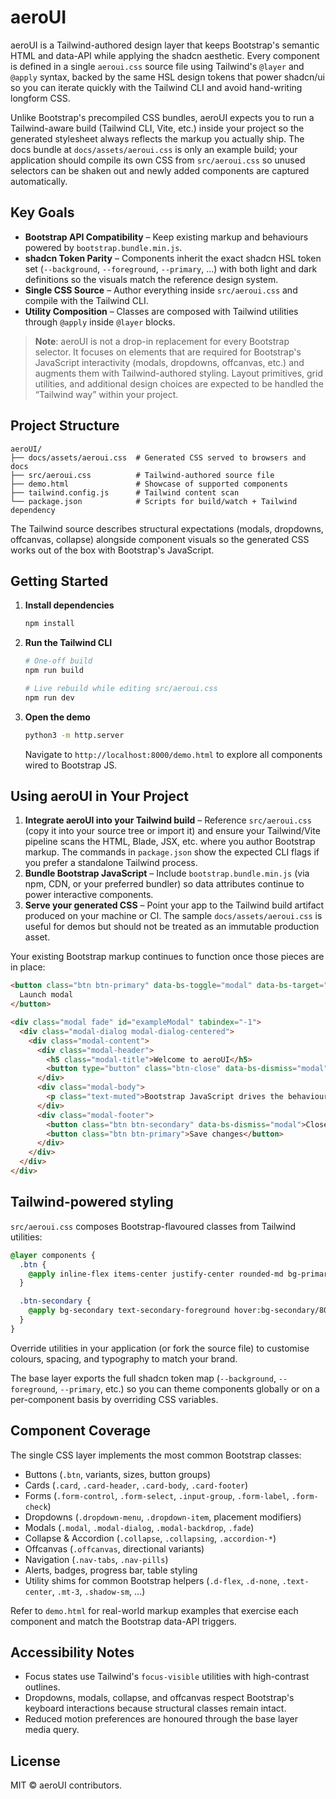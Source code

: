 # aeroUI

aeroUI is a Tailwind-authored design layer that keeps Bootstrap's semantic HTML and data-API while applying the shadcn aesthetic. Every component is defined in a single `aeroui.css` source file using Tailwind's `@layer` and `@apply` syntax, backed by the same HSL design tokens that power shadcn/ui so you can iterate quickly with the Tailwind CLI and avoid hand-writing longform CSS.

Unlike Bootstrap's precompiled CSS bundles, aeroUI expects you to run a Tailwind-aware build (Tailwind CLI, Vite, etc.) inside your project so the generated stylesheet always reflects the markup you actually ship. The docs bundle at `docs/assets/aeroui.css` is only an example build; your application should compile its own CSS from `src/aeroui.css` so unused selectors can be shaken out and newly added components are captured automatically.

## Key Goals

- **Bootstrap API Compatibility** – Keep existing markup and behaviours powered by `bootstrap.bundle.min.js`.
- **shadcn Token Parity** – Components inherit the exact shadcn HSL token set (`--background`, `--foreground`, `--primary`, ...) with both light and dark definitions so the visuals match the reference design system.
- **Single CSS Source** – Author everything inside `src/aeroui.css` and compile with the Tailwind CLI.
- **Utility Composition** – Classes are composed with Tailwind utilities through `@apply` inside `@layer` blocks.

> **Note**: aeroUI is not a drop-in replacement for every Bootstrap selector. It focuses on elements that are required for Bootstrap's JavaScript interactivity (modals, dropdowns, offcanvas, etc.) and augments them with Tailwind-authored styling. Layout primitives, grid utilities, and additional design choices are expected to be handled the “Tailwind way” within your project.

## Project Structure

```
aeroUI/
├── docs/assets/aeroui.css  # Generated CSS served to browsers and docs
├── src/aeroui.css          # Tailwind-authored source file
├── demo.html               # Showcase of supported components
├── tailwind.config.js      # Tailwind content scan
└── package.json            # Scripts for build/watch + Tailwind dependency
```

The Tailwind source describes structural expectations (modals, dropdowns, offcanvas, collapse) alongside component visuals so the generated CSS works out of the box with Bootstrap's JavaScript.

## Getting Started

1. **Install dependencies**
   ```bash
   npm install
   ```

2. **Run the Tailwind CLI**
   ```bash
   # One-off build
   npm run build

   # Live rebuild while editing src/aeroui.css
   npm run dev
   ```

3. **Open the demo**
   ```bash
   python3 -m http.server
   ```
   Navigate to `http://localhost:8000/demo.html` to explore all components wired to Bootstrap JS.

## Using aeroUI in Your Project

1. **Integrate aeroUI into your Tailwind build** – Reference `src/aeroui.css` (copy it into your source tree or import it) and ensure your Tailwind/Vite pipeline scans the HTML, Blade, JSX, etc. where you author Bootstrap markup. The commands in `package.json` show the expected CLI flags if you prefer a standalone Tailwind process.
2. **Bundle Bootstrap JavaScript** – Include `bootstrap.bundle.min.js` (via npm, CDN, or your preferred bundler) so data attributes continue to power interactive components.
3. **Serve your generated CSS** – Point your app to the Tailwind build artifact produced on your machine or CI. The sample `docs/assets/aeroui.css` is useful for demos but should not be treated as an immutable production asset.

Your existing Bootstrap markup continues to function once those pieces are in place:

```html
<button class="btn btn-primary" data-bs-toggle="modal" data-bs-target="#exampleModal">
  Launch modal
</button>

<div class="modal fade" id="exampleModal" tabindex="-1">
  <div class="modal-dialog modal-dialog-centered">
    <div class="modal-content">
      <div class="modal-header">
        <h5 class="modal-title">Welcome to aeroUI</h5>
        <button type="button" class="btn-close" data-bs-dismiss="modal" aria-label="Close"></button>
      </div>
      <div class="modal-body">
        <p class="text-muted">Bootstrap JavaScript drives the behaviour while Tailwind utilities provide the visuals.</p>
      </div>
      <div class="modal-footer">
        <button class="btn btn-secondary" data-bs-dismiss="modal">Close</button>
        <button class="btn btn-primary">Save changes</button>
      </div>
    </div>
  </div>
</div>
```

## Tailwind-powered styling

`src/aeroui.css` composes Bootstrap-flavoured classes from Tailwind utilities:

```css
@layer components {
  .btn {
    @apply inline-flex items-center justify-center rounded-md bg-primary px-4 py-2 text-sm font-medium text-primary-foreground transition-colors focus-visible:outline-none focus-visible:ring-2 focus-visible:ring-ring focus-visible:ring-offset-2;
  }

  .btn-secondary {
    @apply bg-secondary text-secondary-foreground hover:bg-secondary/80;
  }
}
```

Override utilities in your application (or fork the source file) to customise colours, spacing, and typography to match your brand.

The base layer exports the full shadcn token map (`--background`, `--foreground`, `--primary`, etc.) so you can theme components globally or on a per-component basis by overriding CSS variables.

## Component Coverage

The single CSS layer implements the most common Bootstrap classes:

- Buttons (`.btn`, variants, sizes, button groups)
- Cards (`.card`, `.card-header`, `.card-body`, `.card-footer`)
- Forms (`.form-control`, `.form-select`, `.input-group`, `.form-label`, `.form-check`)
- Dropdowns (`.dropdown-menu`, `.dropdown-item`, placement modifiers)
- Modals (`.modal`, `.modal-dialog`, `.modal-backdrop`, `.fade`)
- Collapse & Accordion (`.collapse`, `.collapsing`, `.accordion-*`)
- Offcanvas (`.offcanvas`, directional variants)
- Navigation (`.nav-tabs`, `.nav-pills`)
- Alerts, badges, progress bar, table styling
- Utility shims for common Bootstrap helpers (`.d-flex`, `.d-none`, `.text-center`, `.mt-3`, `.shadow-sm`, ...)

Refer to `demo.html` for real-world markup examples that exercise each component and match the Bootstrap data-API triggers.

## Accessibility Notes

- Focus states use Tailwind's `focus-visible` utilities with high-contrast outlines.
- Dropdowns, modals, collapse, and offcanvas respect Bootstrap's keyboard interactions because structural classes remain intact.
- Reduced motion preferences are honoured through the base layer media query.

## License

MIT © aeroUI contributors.

